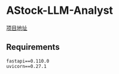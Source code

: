 # AStock-LLM-Analyst
[项目地址](https://github.com/Ogannesson/ashare-llm-analyst)

## Requirements
```text
fastapi==0.110.0
uvicorn==0.27.1
```